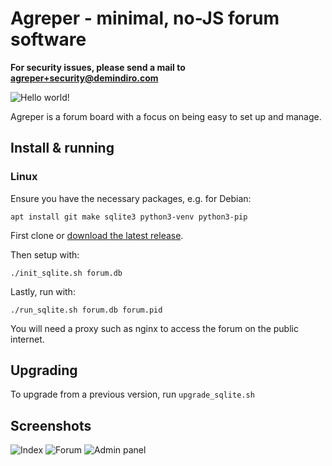 # Agreper - minimal, no-JS forum software

**For security issues, please send a mail to agreper+security@demindiro.com**

![Hello world!](https://static.agreper.com/hello_world.png)

Agreper is a forum board with a focus on being easy to set up and manage.

## Install & running

### Linux

Ensure you have the necessary packages, e.g. for Debian:

```
apt install git make sqlite3 python3-venv python3-pip
```

First clone or [download the latest release](https://github.com/Demindiro/agreper/archive/refs/tags/v0.1.1.tar.gz).

Then setup with:

```
./init_sqlite.sh forum.db
```

Lastly, run with:

```
./run_sqlite.sh forum.db forum.pid
```

You will need a proxy such as nginx to access the forum on the public internet.

## Upgrading

To upgrade from a previous version, run ``upgrade_sqlite.sh``

## Screenshots

![Index](https://static.agreper.com/index.png)
![Forum](https://static.agreper.com/forum.png)
![Admin panel](https://static.agreper.com/admin_panel.png)
